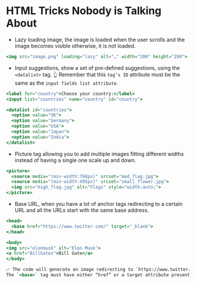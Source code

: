 # HTML Tricks Nobody is Talking About

- Lazy loading image, the image is loaded when the user scrolls and the image becomes visible otherwise, it is not loaded.

```jsx
<img src="image.png" loading="lazy" alt="…" width="200" height="200">
```

- Input suggestions, show a set of pre-defined suggestions, using the `<datalist>` tag.
  👆 Remember that this `tag’s ID` attribute must be the same as the `input fields list attribute`.

```jsx
<label for="country">Choose your country:</label>
<input list="countries" name="country" id="country">

<datalist id="countries">
  <option value="UK">
  <option value="Germany">
  <option value="USA">
  <option value="Japan">
  <option value="India">
</datalist>
```

- Picture tag allowing you to add multiple images fitting different widths instead of having a single one scale up and down.

```jsx
<picture>
  <source media="(min-width:768px)" srcset="med_flag.jpg">
  <source media="(min-width:495px)" srcset="small_flower.jpg">
  <img src="high_flag.jpg" alt="Flags" style="width:auto;">
</picture>
```

- Base URL, when you have a lot of anchor tags redirecting to a certain URL and all the URLs start with the same base address.

```jsx
<head>
  <base href="https://www.twitter.com/" target="_blank">
</head>

<body>
<img src="elonmusk" alt="Elon Musk">
<a href="BillGates">Bill Gate</a>
</body>

✅ The code will generate an image redirecting to `https://www.twitter.com/elonmusk` and an anchor tag redirecting to `https://www.twitter.com/billgates`.
The `<base>` tag must have either “href” or a target attribute present.
```
